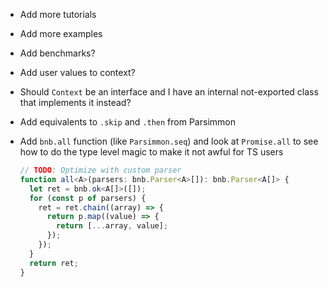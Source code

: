 - Add more tutorials

- Add more examples

- Add benchmarks?

- Add user values to context?

- Should `Context` be an interface and I have an internal not-exported class
  that implements it instead?

- Add equivalents to `.skip` and `.then` from Parsimmon

- Add `bnb.all` function (like `Parsimmon.seq`) and look at `Promise.all` to see
  how to do the type level magic to make it not awful for TS users

  ```ts
  // TODO: Optimize with custom parser
  function all<A>(parsers: bnb.Parser<A>[]): bnb.Parser<A[]> {
    let ret = bnb.ok<A[]>([]);
    for (const p of parsers) {
      ret = ret.chain((array) => {
        return p.map((value) => {
          return [...array, value];
        });
      });
    }
    return ret;
  }
  ```
